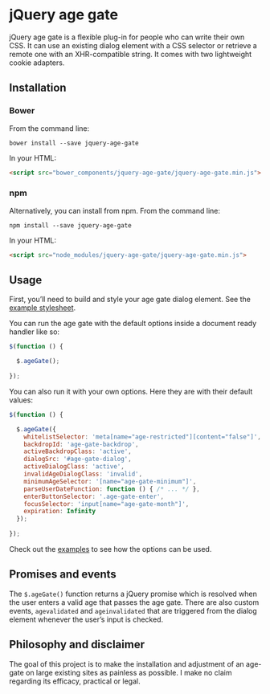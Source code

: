# jQuery age gate

jQuery age gate is a flexible plug-in for people who can write their own CSS. It can use an existing dialog element with a CSS selector or retrieve a remote one with an XHR-compatible string. It comes with two lightweight cookie adapters.

## Installation

### Bower

From the command line:

```shell
bower install --save jquery-age-gate
```

In your HTML:

```html
<script src="bower_components/jquery-age-gate/jquery-age-gate.min.js">
```

### npm

Alternatively, you can install from npm. From the command line:

```shell
npm install --save jquery-age-gate
```

In your HTML:

```html
<script src="node_modules/jquery-age-gate/jquery-age-gate.min.js">
```

## Usage

First, you’ll need to build and style your age gate dialog element. See the [example stylesheet](examples/common.css).

You can run the age gate with the default options inside a document ready handler like so:

```javascript
$(function () {

  $.ageGate();
  
});
```

You can also run it with your own options. Here they are with their default values:

```javascript
$(function () {

  $.ageGate({
    whitelistSelector: 'meta[name="age-restricted"][content="false"]',
    backdropId: 'age-gate-backdrop',
    activeBackdropClass: 'active',
    dialogSrc: '#age-gate-dialog',
    activeDialogClass: 'active',
    invalidAgeDialogClass: 'invalid',
    minimumAgeSelector: '[name="age-gate-minimum"]',
    parseUserDateFunction: function () { /* ... */ },
    enterButtonSelector: '.age-gate-enter',
    focusSelector: 'input[name="age-gate-month"]',
    expiration: Infinity
  });
  
});
```

Check out the [examples](examples) to see how the options can be used.

## Promises and events

The `$.ageGate()` function returns a jQuery promise which is resolved when the user enters a valid age that passes the age gate. There are also custom events, `agevalidated` and `ageinvalidated` that are triggered from the dialog element whenever the user’s input is checked.

## Philosophy and disclaimer

The goal of this project is to make the installation and adjustment of an age-gate on large existing sites as painless as possible. I make no claim regarding its efficacy, practical or legal.

